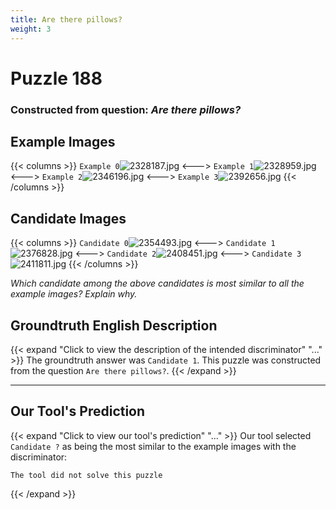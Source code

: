 ```yaml
---
title: Are there pillows?
weight: 3
---
```


# Puzzle 188
### Constructed from question: _Are there pillows?_


## Example Images
{{< columns >}}
`Example 0`![2328187.jpg](/gqa_images/2328187.jpg)
<--->
`Example 1`![2328959.jpg](/gqa_images/2328959.jpg)
<--->
`Example 2`![2346196.jpg](/gqa_images/2346196.jpg)
<--->
`Example 3`![2392656.jpg](/gqa_images/2392656.jpg)
{{< /columns >}}

## Candidate Images
{{< columns >}}
`Candidate 0`![2354493.jpg](/gqa_images/2354493.jpg)
<--->
`Candidate 1`![2376828.jpg](/gqa_images/2376828.jpg)
<--->
`Candidate 2`![2408451.jpg](/gqa_images/2408451.jpg)
<--->
`Candidate 3`![2411811.jpg](/gqa_images/2411811.jpg)
{{< /columns >}}

*Which candidate among the above candidates is most similar to all the example images? Explain why.*

## Groundtruth English Description

{{< expand "Click to view the description of the intended discriminator" "..." >}}
The groundtruth answer was `Candidate 1`. This puzzle was constructed from the question `Are there pillows?`.
{{< /expand >}}

---

## Our Tool's Prediction

{{< expand "Click to view our tool's prediction" "..." >}}
Our tool selected `Candidate ?` as being the most similar to the example images with the discriminator:
```plaintext
The tool did not solve this puzzle
```
{{< /expand >}}
